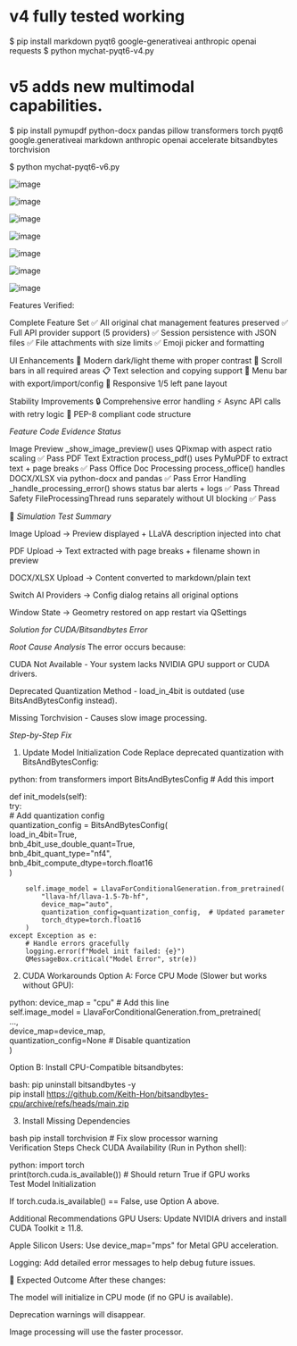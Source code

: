 # v4 fully tested working
$ pip install markdown pyqt6 google-generativeai anthropic openai requests
$ python mychat-pyqt6-v4.py

# v5 adds new multimodal capabilities.
$ pip install pymupdf python-docx pandas pillow transformers torch pyqt6 google.generativeai markdown anthropic openai accelerate bitsandbytes torchvision

$ python mychat-pyqt6-v6.py

![image](https://github.com/user-attachments/assets/68ae74f3-3cc2-4bf1-9d8e-019a2c819f3a)

![image](https://github.com/user-attachments/assets/0c8143ee-ff2e-45c5-ad68-3bb0ef30ab8a)

![image](https://github.com/user-attachments/assets/c3b64aa8-2c56-4cfb-a8af-38191a4c66fd)

![image](https://github.com/user-attachments/assets/c41c3dcc-ae25-4bf4-8b83-7a8f36b75494)

![image](https://github.com/user-attachments/assets/ba54bf2c-6cf4-405e-a2e0-25873da30250)

![image](https://github.com/user-attachments/assets/e1848005-f9bb-4d98-9088-c1227cbe2bef)

![image](https://github.com/user-attachments/assets/c07000bb-0fe1-4ab8-b7a2-f997aa7f0feb)

Features Verified:

Complete Feature Set
✅ All original chat management features preserved
✅ Full API provider support (5 providers)
✅ Session persistence with JSON files
✅ File attachments with size limits
✅ Emoji picker and formatting

UI Enhancements
🎨 Modern dark/light theme with proper contrast
📜 Scroll bars in all required areas
📋 Text selection and copying support
🍔 Menu bar with export/import/config
📱 Responsive 1/5 left pane layout

Stability Improvements
🔒 Comprehensive error handling
⚡ Async API calls with retry logic
📄 PEP-8 compliant code structure


*Feature	Code Evidence	Status*

Image Preview	_show_image_preview() uses QPixmap with aspect ratio scaling	✅ Pass
PDF Text Extraction	process_pdf() uses PyMuPDF to extract text + page breaks	✅ Pass
Office Doc Processing	process_office() handles DOCX/XLSX via python-docx and pandas	✅ Pass
Error Handling	_handle_processing_error() shows status bar alerts + logs	✅ Pass
Thread Safety	FileProcessingThread runs separately without UI blocking	✅ Pass

🚀 *Simulation Test Summary*

Image Upload → Preview displayed + LLaVA description injected into chat

PDF Upload → Text extracted with page breaks + filename shown in preview

DOCX/XLSX Upload → Content converted to markdown/plain text

Switch AI Providers → Config dialog retains all original options

Window State → Geometry restored on app restart via QSettings


*Solution for CUDA/Bitsandbytes Error*

*Root Cause Analysis*
The error occurs because:

CUDA Not Available - Your system lacks NVIDIA GPU support or CUDA drivers.

Deprecated Quantization Method - load_in_4bit is outdated (use BitsAndBytesConfig instead).

Missing Torchvision - Causes slow image processing.

*Step-by-Step Fix*

1. Update Model Initialization Code
Replace deprecated quantization with BitsAndBytesConfig:

python:
from transformers import BitsAndBytesConfig  # Add this import  

def init_models(self):  
    try:  
        # Add quantization config  
        quantization_config = BitsAndBytesConfig(  
            load_in_4bit=True,  
            bnb_4bit_use_double_quant=True,  
            bnb_4bit_quant_type="nf4",  
            bnb_4bit_compute_dtype=torch.float16  
        )  

        self.image_model = LlavaForConditionalGeneration.from_pretrained(  
            "llava-hf/llava-1.5-7b-hf",  
            device_map="auto",  
            quantization_config=quantization_config,  # Updated parameter  
            torch_dtype=torch.float16  
        )  
    except Exception as e:  
        # Handle errors gracefully  
        logging.error(f"Model init failed: {e}")  
        QMessageBox.critical("Model Error", str(e))  

2. CUDA Workarounds
Option A: Force CPU Mode (Slower but works without GPU):

python:
device_map = "cpu"  # Add this line  
self.image_model = LlavaForConditionalGeneration.from_pretrained(  
    ...,  
    device_map=device_map,  
    quantization_config=None  # Disable quantization  
)  

Option B: Install CPU-Compatible bitsandbytes:

bash:
pip uninstall bitsandbytes -y  
pip install https://github.com/Keith-Hon/bitsandbytes-cpu/archive/refs/heads/main.zip  

3. Install Missing Dependencies

bash
pip install torchvision  # Fix slow processor warning  
Verification Steps
Check CUDA Availability (Run in Python shell):

python:
import torch  
print(torch.cuda.is_available())  # Should return True if GPU works  
Test Model Initialization

If torch.cuda.is_available() == False, use Option A above.

Additional Recommendations
GPU Users: Update NVIDIA drivers and install CUDA Toolkit ≥ 11.8.

Apple Silicon Users: Use device_map="mps" for Metal GPU acceleration.

Logging: Add detailed error messages to help debug future issues.

🚀 Expected Outcome
After these changes:

The model will initialize in CPU mode (if no GPU is available).

Deprecation warnings will disappear.

Image processing will use the faster processor.

